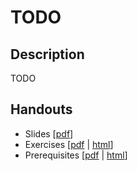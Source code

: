 # TODO

## Description
TODO

## Handouts

* Slides [[pdf](todo)]
* Exercises [[pdf](todo) | [html](todo)]
* Prerequisites [[pdf](todo) | [html](todo)]

